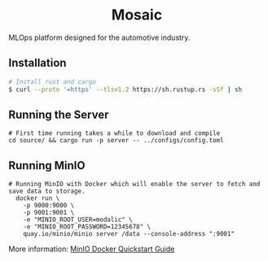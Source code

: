 <h1 align="center">
  <b>Mosaic</b><br>
</h1>

MLOps platform designed for the automotive industry.
## Installation
```sh
# Install rust and cargo
$ curl --proto '=https' --tlsv1.2 https://sh.rustup.rs -sSf | sh
```

## Running the Server
```shell
# First time running takes a while to download and compile
cd source/ && cargo run -p server -- ../configs/config.toml
```

## Running MinIO
```shell
# Running MinIO with Docker which will enable the server to fetch and save data to storage.
  docker run \
    -p 9000:9000 \
    -p 9001:9001 \
    -e "MINIO_ROOT_USER=modalic" \
    -e "MINIO_ROOT_PASSWORD=12345678" \
    quay.io/minio/minio server /data --console-address ":9001"
```
More information: [MinIO Docker Quickstart Guide](https://docs.min.io/docs/minio-docker-quickstart-guide.html)